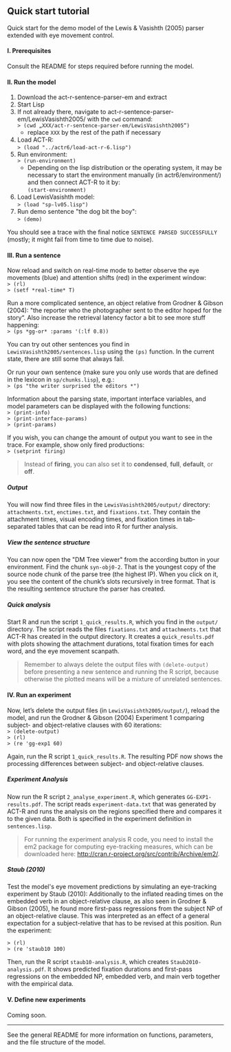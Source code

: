 ## Quick start tutorial

Quick start for the demo model of the Lewis & Vasishth (2005) parser extended with eye movement control.

#### I. Prerequisites
Consult the README for steps required before running the model.


#### II. Run the model

 1. Download the act-r-sentence-parser-em and extract
 2. Start Lisp
 3. If not already there, navigate to act-r-sentence-parser-em/LewisVasishth2005/ with the `cwd` command:  
   `> (cwd „XXX/act-r-sentence-parser-em/LewisVasishth2005“)`
    - replace `XXX` by the rest of the path if necessary
 5. Load ACT-R:  
   `> (load "../actr6/load-act-r-6.lisp")`  
 6. Run environment:  
   `> (run-environment)`  
    - Depending on the lisp distribution or the operating system, it may be necessary to start the environment manually (in actr6/environment/) and then connect ACT-R to it by:  
   `(start-environment)`
 7. Load LewisVasishth model:  
   `> (load "sp-lv05.lisp")`  
 8. Run demo sentence "the dog bit the boy":  
   `> (demo)`  

You should see a trace with the final notice `SENTENCE PARSED SUCCESSFULLY` (mostly; it might fail from time to time due to noise).

#### III. Run a sentence
Now reload and switch on real-time mode to better observe the eye movements (blue) and attention shifts (red) in the experiment window:  
`> (rl)`  
`> (setf *real-time* T)`  

Run a more complicated sentence, an object relative from Grodner & Gibson (2004): "the reporter who the photographer sent to the editor hoped for the story“. Also increase the retrieval latency factor a bit to see more stuff happening:  
`> (ps *gg-or* :params '(:lf 0.8))` 

You can try out other sentences you find in `LewisVasishth2005/sentences.lisp` using the `(ps)` function. In the current state, there are still some that always fail. 

Or run your own sentence (make sure you only use words that are defined in the lexicon in `sp/chunks.lisp`), e.g.:  
`> (ps "the writer surprised the editors *")`  

Information about the parsing state, important interface variables, and model parameters can be displayed with the following functions:  
`> (print-info)`  
`> (print-interface-params)`  
`> (print-params)`  

If you wish, you can change the amount of output you want to see in the trace. For example, show only fired productions:  
`> (setprint firing)`  
> Instead of **firing**, you can also set it to **condensed**, **full**, **default**, or **off**.


##### Output
You will now find three files in the `LewisVasishth2005/output/` directory:
`attachments.txt`, `enctimes.txt`, and `fixations.txt`. 
They contain the attachment times, visual encoding times, and fixation times in tab-separated tables that can be read into R for further analysis.  

##### View the sentence structure
You can now open the "DM Tree viewer" from the according button in your environment. Find the chunk `syn-obj0-2`. That is the youngest copy of the source node chunk of the parse tree (the highest IP). When you click on it, you see the content of the chunk’s slots recursively in tree format. That is the resulting sentence structure the parser has created.

##### Quick analysis
Start R and run the script `1_quick_results.R`, which you find in the `output/` directory.
The script reads the files `fixations.txt` and `attachments.txt` that ACT-R has created in the output directory. It creates a `quick_results.pdf` with plots showing the attachment durations, total fixation times for each word, and the eye movement scanpath.

> Remember to always delete the output files with `(delete-output)` before presenting a new sentence and running the R script, because otherwise the plotted means will be a mixture of unrelated sentences.


#### IV. Run an experiment
Now, let’s delete the output files (in `LewisVasishth2005/output/`), reload the model, and run the Grodner & Gibson (2004) Experiment 1 comparing subject- and object-relative clauses with 60 iterations:  
`> (delete-output)`  
`> (rl)`  
`> (re 'gg-exp1 60)`  

Again, run the R script `1_quick_results.R`. The resulting PDF now shows the processing differences between subject- and object-relative clauses.


##### Experiment Analysis
Now run the R script `2_analyse_experiment.R`, which generates `GG-EXP1-results.pdf`.
The script reads `experiment-data.txt` that was generated by ACT-R and runs the analysis on the regions specified there and compares it to the given data. Both is specified in the experiment definition in `sentences.lisp`.

> For running the experiment analysis R code, you need to install the em2 package for computing eye-tracking measures, which can be downloaded here: http://cran.r-project.org/src/contrib/Archive/em2/.

##### Staub (2010)
Test the model's eye movement predictions by simulating an eye-tracking experiment by Staub (2010): Additionally to the inflated reading times on the embedded verb in an object-relative clause, as also seen in Grodner & Gibson (2005), he found more first-pass regressions from the subject NP of an object-relative clause. This was interpreted as an effect of a general expectation for a subject-relative that has to be revised at this position. Run the experiment:

`> (rl)`  
`> (re 'staub10 100)`  

Then, run the R script `staub10-analysis.R`, which creates `Staub2010-analysis.pdf`.
It shows predicted fixation durations and first-pass regressions on the embedded NP, embedded verb, and main verb together with the empirical data.


#### V. Define new experiments
Coming soon.


---

See the general README for more information on functions, parameters, and the file structure of the model.







 


